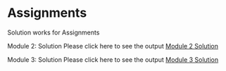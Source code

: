 # Assignments
Solution works for Assignments



Module 2: Solution
Please click here to see the output <a href="https://shamasayd.github.io/Assignments/Module2/">Module 2 Solution</a>





Module 3: Solution
Please click here to see the output <a href="https://shamasayd.github.io/Assignments/Module3/">Module 3 Solution</a>
  
